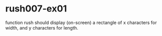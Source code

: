 # rush007-ex01
function rush should display (on-screen) a rectangle of x characters for width, and y characters for length.

